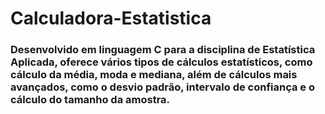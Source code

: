 # Calculadora-Estatistica
<h3>Desenvolvido em linguagem C para a disciplina de Estatística Aplicada, oferece vários tipos de cálculos estatísticos, como cálculo da média, moda e mediana, além de cálculos mais avançados, como o desvio padrão, intervalo de confiança e o cálculo do tamanho da amostra.</h3>
